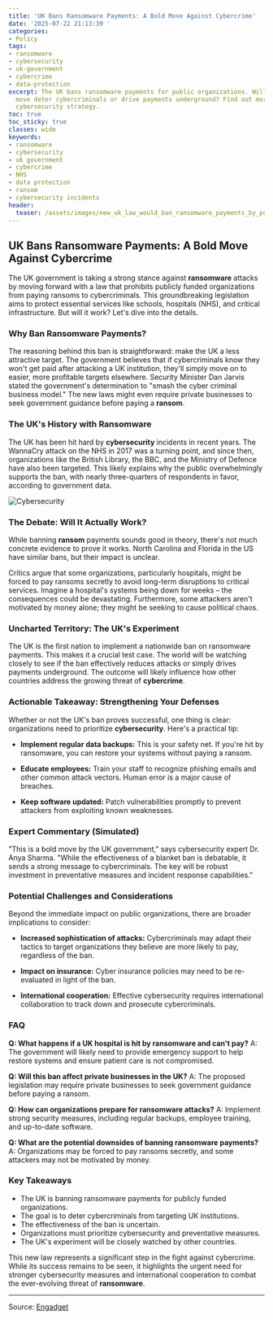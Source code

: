 ```yaml
---
title: 'UK Bans Ransomware Payments: A Bold Move Against Cybercrime'
date: '2025-07-22 21:13:39 '
categories:
- Policy
tags:
- ransomware
- cybersecurity
- uk-government
- cybercrime
- data-protection
excerpt: The UK bans ransomware payments for public organizations. Will this bold
  move deter cybercriminals or drive payments underground? Find out more about UK's
  cybersecurity strategy.
toc: true
toc_sticky: true
classes: wide
keywords:
- ransomware
- cybersecurity
- uk government
- cybercrime
- NHS
- data protection
- ransom
- cybersecurity incidents
header:
  teaser: /assets/images/new_uk_law_would_ban_ransomware_payments_by_public_20250722211339.jpg
---
```


## UK Bans Ransomware Payments: A Bold Move Against Cybercrime

The UK government is taking a strong stance against **ransomware** attacks by moving forward with a law that prohibits publicly funded organizations from paying ransoms to cybercriminals. This groundbreaking legislation aims to protect essential services like schools, hospitals (NHS), and critical infrastructure. But will it work? Let's dive into the details.

### Why Ban Ransomware Payments?

The reasoning behind this ban is straightforward: make the UK a less attractive target. The government believes that if cybercriminals know they won't get paid after attacking a UK institution, they'll simply move on to easier, more profitable targets elsewhere. Security Minister Dan Jarvis stated the government's determination to "smash the cyber criminal business model." The new laws might even require private businesses to seek government guidance before paying a **ransom**.

### The UK's History with Ransomware

The UK has been hit hard by **cybersecurity** incidents in recent years. The WannaCry attack on the NHS in 2017 was a turning point, and since then, organizations like the British Library, the BBC, and the Ministry of Defence have also been targeted. This likely explains why the public overwhelmingly supports the ban, with nearly three-quarters of respondents in favor, according to government data.

![Cybersecurity](https://o.aolcdn.com/images/dims?image_uri=https%3A%2F%2Fs.yimg.com%2Fos%2Fcreatr-uploaded-images%2F2025-07%2F3d2bf690-673e-11f0-bcdb-0c896a5a87c2&resize=1400%2C934&client=19f2b5e49a271b2bde77&signature=caf6dca745160c308fd3232de5f3ac0b38af31af)

### The Debate: Will It Actually Work?

While banning **ransom** payments sounds good in theory, there's not much concrete evidence to prove it works. North Carolina and Florida in the US have similar bans, but their impact is unclear. 

Critics argue that some organizations, particularly hospitals, might be forced to pay ransoms secretly to avoid long-term disruptions to critical services. Imagine a hospital's systems being down for weeks – the consequences could be devastating. Furthermore, some attackers aren't motivated by money alone; they might be seeking to cause political chaos.

### Uncharted Territory: The UK's Experiment

The UK is the first nation to implement a nationwide ban on ransomware payments. This makes it a crucial test case. The world will be watching closely to see if the ban effectively reduces attacks or simply drives payments underground. The outcome will likely influence how other countries address the growing threat of **cybercrime**.

### Actionable Takeaway: Strengthening Your Defenses

Whether or not the UK's ban proves successful, one thing is clear: organizations need to prioritize **cybersecurity**. Here's a practical tip:

*   **Implement regular data backups:** This is your safety net. If you're hit by ransomware, you can restore your systems without paying a ransom.

*   **Educate employees:** Train your staff to recognize phishing emails and other common attack vectors. Human error is a major cause of breaches.

*   **Keep software updated:** Patch vulnerabilities promptly to prevent attackers from exploiting known weaknesses.

### Expert Commentary (Simulated)

"This is a bold move by the UK government," says cybersecurity expert Dr. Anya Sharma. "While the effectiveness of a blanket ban is debatable, it sends a strong message to cybercriminals. The key will be robust investment in preventative measures and incident response capabilities."

### Potential Challenges and Considerations

Beyond the immediate impact on public organizations, there are broader implications to consider:

*   **Increased sophistication of attacks:** Cybercriminals may adapt their tactics to target organizations they believe are more likely to pay, regardless of the ban.

*   **Impact on insurance:** Cyber insurance policies may need to be re-evaluated in light of the ban.

*   **International cooperation:** Effective cybersecurity requires international collaboration to track down and prosecute cybercriminals.

### FAQ

**Q: What happens if a UK hospital is hit by ransomware and can't pay?**
A: The government will likely need to provide emergency support to help restore systems and ensure patient care is not compromised.

**Q: Will this ban affect private businesses in the UK?**
A: The proposed legislation may require private businesses to seek government guidance before paying a ransom.

**Q: How can organizations prepare for ransomware attacks?**
A: Implement strong security measures, including regular backups, employee training, and up-to-date software.

**Q: What are the potential downsides of banning ransomware payments?**
A: Organizations may be forced to pay ransoms secretly, and some attackers may not be motivated by money.

### Key Takeaways

*   The UK is banning ransomware payments for publicly funded organizations.
*   The goal is to deter cybercriminals from targeting UK institutions.
*   The effectiveness of the ban is uncertain.
*   Organizations must prioritize cybersecurity and preventative measures.
*   The UK's experiment will be closely watched by other countries.

This new law represents a significant step in the fight against cybercrime. While its success remains to be seen, it highlights the urgent need for stronger cybersecurity measures and international cooperation to combat the ever-evolving threat of **ransomware**.

---

Source: [Engadget](https://www.engadget.com/cybersecurity/new-uk-law-would-ban-ransomware-payments-by-publicly-funded-orgs-210851334.html?src=rss)